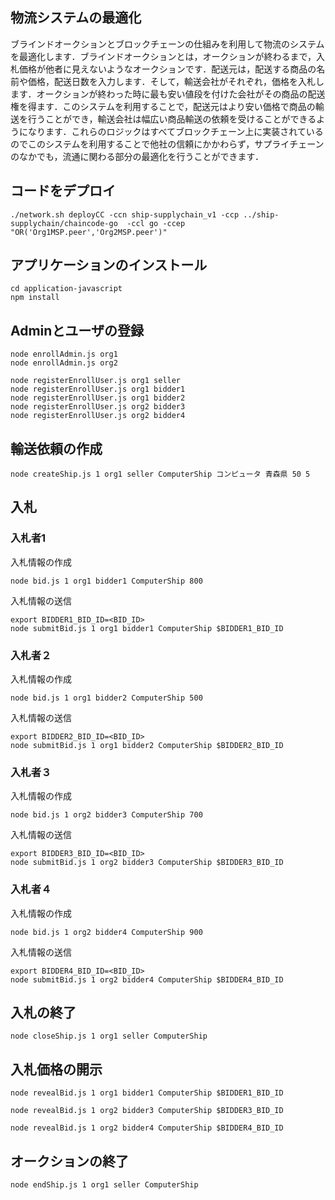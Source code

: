 ## 物流システムの最適化

ブラインドオークションとブロックチェーンの仕組みを利用して物流のシステムを最適化します．ブラインドオークションとは，オークションが終わるまで，入札価格が他者に見えないようなオークションです．配送元は，配送する商品の名前や価格，配送日数を入力します．そして，輸送会社がそれぞれ，価格を入札します．オークションが終わった時に最も安い値段を付けた会社がその商品の配送権を得ます．このシステムを利用することで，配送元はより安い価格で商品の輸送を行うことができ，輸送会社は幅広い商品輸送の依頼を受けることができるようになります．これらのロジックはすべてブロックチェーン上に実装されているのでこのシステムを利用することで他社の信頼にかかわらず，サプライチェーンのなかでも，流通に関わる部分の最適化を行うことができます．

## コードをデプロイ

```
./network.sh deployCC -ccn ship-supplychain_v1 -ccp ../ship-supplychain/chaincode-go  -ccl go -ccep "OR('Org1MSP.peer','Org2MSP.peer')"
```

## アプリケーションのインストール

```
cd application-javascript
npm install
```

## Adminとユーザの登録

```
node enrollAdmin.js org1
node enrollAdmin.js org2
```

```
node registerEnrollUser.js org1 seller
node registerEnrollUser.js org1 bidder1
node registerEnrollUser.js org1 bidder2
node registerEnrollUser.js org2 bidder3
node registerEnrollUser.js org2 bidder4
```

## 輸送依頼の作成

```
node createShip.js 1 org1 seller ComputerShip コンピュータ 青森県 50 5
```

## 入札

### 入札者1
入札情報の作成
```
node bid.js 1 org1 bidder1 ComputerShip 800
```

入札情報の送信
```
export BIDDER1_BID_ID=<BID_ID>
node submitBid.js 1 org1 bidder1 ComputerShip $BIDDER1_BID_ID
```


### 入札者２
入札情報の作成
```
node bid.js 1 org1 bidder2 ComputerShip 500
```

入札情報の送信
```
export BIDDER2_BID_ID=<BID_ID>
node submitBid.js 1 org1 bidder2 ComputerShip $BIDDER2_BID_ID
```

### 入札者３
入札情報の作成
```
node bid.js 1 org2 bidder3 ComputerShip 700
```

入札情報の送信
```
export BIDDER3_BID_ID=<BID_ID>
node submitBid.js 1 org2 bidder3 ComputerShip $BIDDER3_BID_ID
```

### 入札者４
入札情報の作成
```
node bid.js 1 org2 bidder4 ComputerShip 900
```

入札情報の送信
```
export BIDDER4_BID_ID=<BID_ID>
node submitBid.js 1 org2 bidder4 ComputerShip $BIDDER4_BID_ID
```

## 入札の終了

```
node closeShip.js 1 org1 seller ComputerShip 
```

## 入札価格の開示

```
node revealBid.js 1 org1 bidder1 ComputerShip $BIDDER1_BID_ID
```

```
node revealBid.js 1 org2 bidder3 ComputerShip $BIDDER3_BID_ID
```

```
node revealBid.js 1 org2 bidder4 ComputerShip $BIDDER4_BID_ID
```

## オークションの終了

```
node endShip.js 1 org1 seller ComputerShip
```

